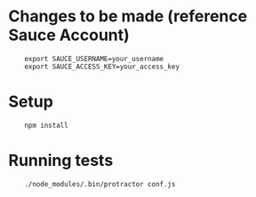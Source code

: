 # Changes to be made (reference Sauce Account)
```
	export SAUCE_USERNAME=your_username
	export SAUCE_ACCESS_KEY=your_access_key
```

# Setup
```
	npm install
```

# Running tests
```
	./node_modules/.bin/protractor conf.js
```